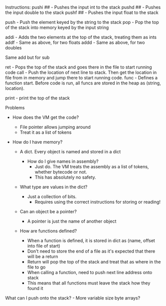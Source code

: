 Instructions:
pushi ## - Pushes the input int to the stack
pushd ## - Pushes the input double to the stack
pushf ## - Pushes the input float to the stack 

push <src string> - Push the element keyed by the string to the stack
pop <dest string> - Pop the top of the stack into memory keyed by the input string

addi - Adds the two elements at the top of the stack, treating them as ints
addf - Same as above, for two floats
addd - Same as above, for two doubles

Same add but for sub


ret - Pops the top of the stack and goes there in the file to start running code
call <string> - Push the location of next line to stack. Then get the location in file from <string> in memory and jump there to start running code. 
func <string> - Defines a function start. Before code is run, all funcs are stored in the heap as (string, location).

print - print the top of the stack


Problems
- How does the VM get the code?
    - File pointer allows jumping around
    - Treat it as a list of tokens

- How do I have memory?
    - A dict. Every object is named and stored in a dict
        - How do I give names in assembly?
            - Just do. The VM treats the assembly as a list of tokens, whether bytecode or not.
            - This has absolutely no safety.

    - What type are values in the dict?
        - Just a collection of bits. 
            - Requires using the correct instructions for storing or reading!

    - Can an object be a pointer? 
        - A pointer is just the name of another object

    - How are functions defined?
        - When a function is defined, it is stored in dict as (name, offset into file of start)
        - Don't need to store the end of a file as it's expected that there will be a return
        - Return will pop the top of the stack and treat that as where in the file to go
        - When calling a function, need to push next line address onto stack
        - This means that all functions must leave the stack how they found it

What can I push onto the stack?
    - More variable size byte arrays?